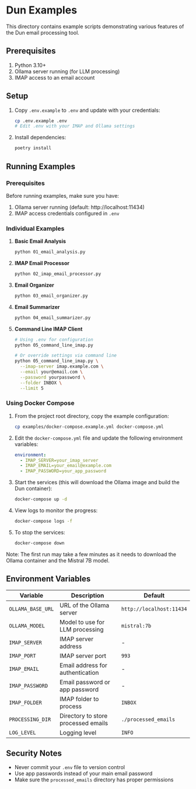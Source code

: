 # Dun Examples

This directory contains example scripts demonstrating various features of the Dun email processing tool.

## Prerequisites

1. Python 3.10+
2. Ollama server running (for LLM processing)
3. IMAP access to an email account

## Setup

1. Copy `.env.example` to `.env` and update with your credentials:
   ```bash
   cp .env.example .env
   # Edit .env with your IMAP and Ollama settings
   ```

2. Install dependencies:
   ```bash
   poetry install
   ```

## Running Examples

### Prerequisites

Before running examples, make sure you have:
1. Ollama server running (default: http://localhost:11434)
2. IMAP access credentials configured in `.env`

### Individual Examples

1. **Basic Email Analysis**
   ```bash
   python 01_email_analysis.py
   ```

2. **IMAP Email Processor**
   ```bash
   python 02_imap_email_processor.py
   ```

3. **Email Organizer**
   ```bash
   python 03_email_organizer.py
   ```

4. **Email Summarizer**
   ```bash
   python 04_email_summarizer.py
   ```

5. **Command Line IMAP Client**
   ```bash
   # Using .env for configuration
   python 05_command_line_imap.py
   
   # Or override settings via command line
   python 05_command_line_imap.py \
     --imap-server imap.example.com \
     --email your@email.com \
     --password yourpassword \
     --folder INBOX \
     --limit 5
   ```

### Using Docker Compose

1. From the project root directory, copy the example configuration:
   ```bash
   cp examples/docker-compose.example.yml docker-compose.yml
   ```

2. Edit the `docker-compose.yml` file and update the following environment variables:
   ```yaml
   environment:
     - IMAP_SERVER=your_imap_server
     - IMAP_EMAIL=your_email@example.com
     - IMAP_PASSWORD=your_app_password
   ```

3. Start the services (this will download the Ollama image and build the Dun container):
   ```bash
   docker-compose up -d
   ```

4. View logs to monitor the progress:
   ```bash
   docker-compose logs -f
   ```

5. To stop the services:
   ```bash
   docker-compose down
   ```

Note: The first run may take a few minutes as it needs to download the Ollama container and the Mistral 7B model.

## Environment Variables

| Variable | Description | Default |
|----------|-------------|---------|
| `OLLAMA_BASE_URL` | URL of the Ollama server | `http://localhost:11434` |
| `OLLAMA_MODEL` | Model to use for LLM processing | `mistral:7b` |
| `IMAP_SERVER` | IMAP server address | - |
| `IMAP_PORT` | IMAP server port | `993` |
| `IMAP_EMAIL` | Email address for authentication | - |
| `IMAP_PASSWORD` | Email password or app password | - |
| `IMAP_FOLDER` | IMAP folder to process | `INBOX` |
| `PROCESSING_DIR` | Directory to store processed emails | `./processed_emails` |
| `LOG_LEVEL` | Logging level | `INFO` |

## Security Notes

- Never commit your `.env` file to version control
- Use app passwords instead of your main email password
- Make sure the `processed_emails` directory has proper permissions
